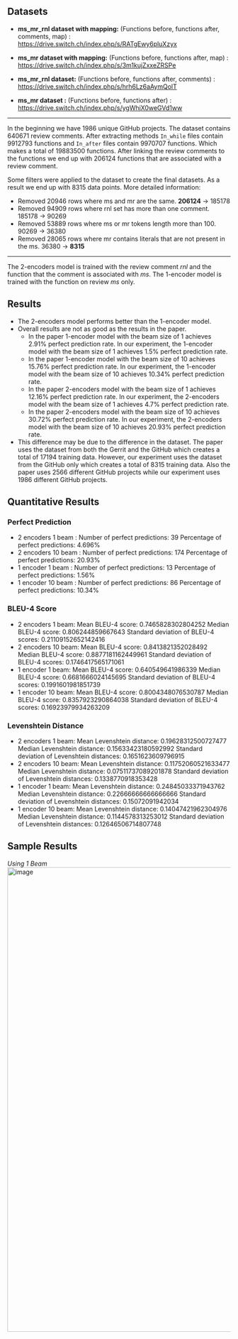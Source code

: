 ## Datasets

- **ms_mr_rnl dataset with mapping:** (Functions before, functions after, comments, map) : https://drive.switch.ch/index.php/s/RATgEwy6pluXzyx

- **ms_mr dataset with mapping:** (Functions before, functions after, map) : https://drive.switch.ch/index.php/s/3m1kujZxxeZRSPe

- **ms_mr_rnl dataset:** (Functions before, functions after, comments) : https://drive.switch.ch/index.php/s/hrh6Lz6aAymQolT

- **ms_mr dataset :** (Functions before, functions after) : https://drive.switch.ch/index.php/s/ygWhjX0weGVd1ww

---

In the beginning we have 1986 unique GitHub projects. The dataset contains 640671 review comments. After extracting methods `In_while` files contain 9912793 functions and `In_after` files contain 9970707 functions. Which makes a total of 19883500 functions. After linking the review comments to the functions we end up with 206124 functions that are associated with a
review comment.

Some filters were applied to the dataset to create the final datasets. As a result we end up with 8315 data points. More detailed information:

- Removed 20946 rows where ms and mr are the same. **206124** -> 185178
- Removed 94909 rows where rnl set has more than one comment. 185178 -> 90269
- Removed 53889 rows where ms or mr tokens length more than 100. 90269 -> 36380
- Removed 28065 rows where mr contains literals that are not present in the ms. 36380 -> **8315**

---

The 2-encoders model is trained with the review comment _rnl_ and the function that the comment is associated with _ms_.
The 1-encoder model is trained with the function on review _ms_ only.

## Results

- The 2-encoders model performs better than the 1-encoder model.
- Overall results are not as good as the results in the paper.
  - In the paper 1-encoder model with the beam size of 1 achieves 2.91% perfect prediction rate. In our experiment, the 1-encoder model with the beam size of 1 achieves 1.5% perfect prediction rate.
  - In the paper 1-encoder model with the beam size of 10 achieves 15.76% perfect prediction rate. In our experiment, the 1-encoder model with the beam size of 10 achieves 10.34% perfect prediction rate.
  - In the paper 2-encoders model with the beam size of 1 achieves 12.16% perfect prediction rate. In our experiment, the 2-encoders model with the beam size of 1 achieves 4.7% perfect prediction rate.
  - In the paper 2-encoders model with the beam size of 10 achieves 30.72% perfect prediction rate. In our experiment, the 2-encoders model with the beam size of 10 achieves 20.93% perfect prediction rate.
- This difference may be due to the difference in the dataset. The paper uses the dataset from both the Gerrit and the GitHub which creates a total of 17194 training data. However, our experiment uses the dataset from the GitHub only which creates a total of 8315 training data. Also the paper uses 2566 different GitHub projects while our experiment uses 1986 different GitHub projects.

## Quantitative Results

### Perfect Prediction

- 2 encoders 1 beam : Number of perfect predictions: 39 Percentage of perfect predictions: 4.696%
- 2 encoders 10 beam : Number of perfect predictions: 174 Percentage of perfect predictions: 20.93%
- 1 encoder 1 beam : Number of perfect predictions: 13 Percentage of perfect predictions: 1.56%
- 1 encoder 10 beam : Number of perfect predictions: 86 Percentage of perfect predictions: 10.34%

### BLEU-4 Score

- 2 encoders 1 beam: Mean BLEU-4 score: 0.7465828302804252 Median BLEU-4 score: 0.806244859667643 Standard deviation of BLEU-4 scores: 0.21109152652142416
- 2 encoders 10 beam: Mean BLEU-4 score: 0.8413821352028492 Median BLEU-4 score: 0.8877181162449961 Standard deviation of BLEU-4 scores: 0.1746417565171061
- 1 encoder 1 beam: Mean BLEU-4 score: 0.640549641986339 Median BLEU-4 score: 0.6681666024145695 Standard deviation of BLEU-4 scores: 0.1991601981851739
- 1 encoder 10 beam: Mean BLEU-4 score: 0.8004348076530787 Median BLEU-4 score: 0.8357923290864038 Standard deviation of BLEU-4 scores: 0.16923979934263209

### Levenshtein Distance

- 2 encoders 1 beam: Mean Levenshtein distance: 0.19628312500727477 Median Levenshtein distance: 0.15633423180592992 Standard deviation of Levenshtein distances: 0.1651623609796915
- 2 encoders 10 beam: Mean Levenshtein distance: 0.11752060521633477 Median Levenshtein distance: 0.07511737089201878 Standard deviation of Levenshtein distances: 0.1338770918353428
- 1 encoder 1 beam: Mean Levenshtein distance: 0.24845033371943762 Median Levenshtein distance: 0.22666666666666666 Standard deviation of Levenshtein distances: 0.15072091942034
- 1 encoder 10 beam: Mean Levenshtein distance: 0.14047421962304976 Median Levenshtein distance: 0.1144578313253012 Standard deviation of Levenshtein distances: 0.12646506714807748

## Sample Results

_Using 1 Beam_
<img width="1047" alt="image" src="https://user-images.githubusercontent.com/46859098/236647273-8dfcf692-7ca5-483c-8805-21accad00efc.png">
